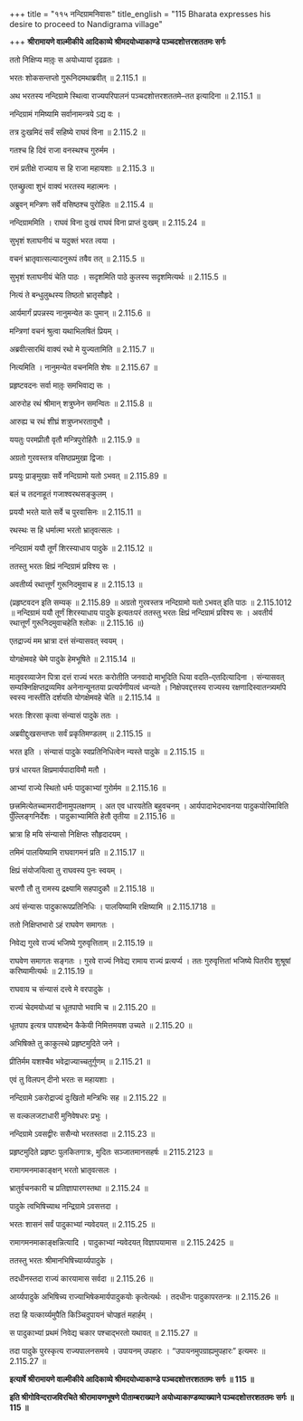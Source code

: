 +++
title = "११५ नन्दिग्रामनिवासः"
title_english = "115 Bharata expresses his desire to proceed to Nandigrama village"

+++
**श्रीरामायणे वाल्मीकीये आदिकाव्ये श्रीमदयोध्याकाण्डे पञ्चदशोत्तरशततमः सर्गः**

ततो निक्षिप्य मातृ़ः स अयोध्यायां दृढव्रतः ।

भरतः शोकसन्तप्तो गुरूनिदमथाब्रवीत् ॥ 2.115.1 ॥

अथ भरतस्य नन्दिग्रामे स्थित्वा राज्यपरिपालनं पञ्चदशोत्तरशततमे–तत इत्यादिना ॥ 2.115.1 ॥

नन्दिग्रामं गमिष्यामि सर्वानामन्त्रये ऽद्य वः ।

तत्र दुःखमिदं सर्वं सहिष्ये राघवं विना ॥ 2.115.2 ॥

गतश्च हि दिवं राजा वनस्थश्च गुरुर्मम ।

रामं प्रतीक्षे राज्याय स हि राजा महायशाः ॥ 2.115.3 ॥

एतच्छ्रुत्वा शुभं वाक्यं भरतस्य महात्मनः ।

अब्रुवन् मन्त्रिणः सर्वे वसिष्ठश्च पुरोहितः ॥ 2.115.4 ॥

नन्दिग्राममिति । राघवं विना दुःखं राघवं विना प्राप्तं दुःखम् ॥ 2.115.24 ॥

सुभृशं श्लाघनीयं च यदुक्तं भरत त्वया ।

वचनं भ्रातृवात्सल्यादनुरूपं तवैव तत् ॥ 2.115.5 ॥

सुभृशं श्लाघनीयं चेति पाठः । सदृशमिति पाठे कुलस्य सदृशमित्यर्थः ॥ 2.115.5 ॥

नित्यं ते बन्धुलुब्धस्य तिष्ठतो भ्रातृसौहृदे ।

आर्यमार्गं प्रपन्नस्य नानुमन्येत कः पुमान् ॥ 2.115.6 ॥

मन्त्रिणां वचनं श्रुत्वा यथाभिलषितं प्रियम् ।

अब्रवीत्सारथिं वाक्यं रथो मे युज्यतामिति ॥ 2.115.7 ॥

नित्यमिति । नानुमन्येत वचनमिति शेषः ॥ 2.115.67 ॥

प्रहृष्टवदनः सर्वा मातृ़ः समभिवाद्य सः ।

आरुरोह रथं श्रीमान् शत्रुघ्नेन समन्वितः ॥ 2.115.8 ॥

आरुह्य च रथं शीघ्रं शत्रुघ्नभरतावुभौ ।

ययतुः परमप्रीतौ वृतौ मन्त्रिपुरोहितैः ॥ 2.115.9 ॥

अग्रतो गुरवस्तत्र वसिष्ठप्रमुखा द्विजाः ।

प्रययुः प्राङ्मुखाः सर्वे नन्दिग्रामो यतो ऽभवत् ॥ 2.115.89 ॥

बलं च तदनाहूतं गजाश्वरथसङ्कुलम् ।

प्रययौ भरते याते सर्वे च पुरवासिनः ॥ 2.115.11 ॥

रथस्थः स हि धर्मात्मा भरतो भ्रातृवत्सलः ।

नन्दिग्रामं ययौ तूर्णं शिरस्याधाय पादुके ॥ 2.115.12 ॥

ततस्तु भरतः क्षिप्रं नन्दिग्रामं प्रविश्य सः ।

अवतीर्य्य रथात्तूर्णं गुरूनिदमुवाच ह ॥ 2.115.13 ॥

(प्रहृष्टवदन इति सम्यक् ॥ 2.115.89 ॥ अग्रतो गुरवस्तत्र नन्दिग्रामो यतो ऽभवत् इति पाठः ॥ 2.115.1012 ॥ नन्दिग्रामं ययौ तूर्णं शिरस्याधाय पादुके इत्यतःपरं ततस्तु भरतः क्षिप्रं नन्दिग्रामं प्रविश्य सः । अवतीर्य रथात्तूर्णं गुरूनिदमुवाचहेति श्लोकः ॥ 2.115.16 ॥)

एतद्राज्यं मम भ्रात्रा दत्तं संन्यासवत् स्वयम् ।

योगक्षेमवहे चेमे पादुके हेमभूषिते ॥ 2.115.14 ॥

मातृवरव्याजेन पित्रा दत्तं राज्यं भरतः करोतीति जनवादो माभूदिति धिया वदति–एतदित्यादिना । संन्यासवत् सम्यक्निक्षिप्तद्रव्यमिव अनेनान्यूनतया प्रत्यर्पणीयत्वं ध्वन्यते । निक्षेपवद्दत्तस्य राज्यस्य रक्षणादिस्वातन्त्र्यमपि स्वस्य नास्तीति दर्शयति योगक्षेमवहे चेति ॥ 2.115.14 ॥

भरतः शिरसा कृत्वा संन्यासं पादुके ततः ।

अब्रवीद्दुःखसन्तप्तः सर्वं प्रकृतिमण्डलम् ॥ 2.115.15 ॥

भरत इति । संन्यासं पादुके स्वप्रतिनिधित्वेन न्यस्ते पादुके ॥ 2.115.15 ॥

छत्रं धारयत क्षिप्रमार्यपादाविमौ मतौ ।

आभ्यां राज्ये स्थितो धर्मः पादुकाभ्यां गुरोर्मम ॥ 2.115.16 ॥

छत्त्रमित्येतच्चामरादीनामुपलक्षणम् । अत एव धारयतेति बहुवचनम् । आर्यपादाभेदभावनया पादुकयोरिमाविति पुँल्लिङ्गनिर्देशः । पादुकाभ्यामिति हेतौ तृतीया ॥ 2.115.16 ॥

भ्रात्रा हि मयि संन्यासो निक्षिप्तः सौहृदादयम् ।

तमिमं पालयिष्यामि राघवागमनं प्रति ॥ 2.115.17 ॥

क्षिप्रं संयोजयित्वा तु राघवस्य पुनः स्वयम् ।

चरणौ तौ तु रामस्य द्रक्ष्यामि सहपादुकौ ॥ 2.115.18 ॥

अयं संन्यासः पादुकारूपप्रतिनिधिः । पालयिष्यामि रक्षिष्यामि ॥ 2.115.1718 ॥

ततो निक्षिप्तभारो ऽहं राघवेण समागतः ।

निवेद्य गुरवे राज्यं भजिष्ये गुरुवृत्तिताम् ॥ 2.115.19 ॥

राघवेण समागतः सङ्गतः । गुरवे राज्यं निवेद्य रामाय राज्यं प्रत्यर्प्य । ततः गुरुवृत्तितां भजिष्ये पितरीव शुश्रूषां करिष्यामीत्यर्थः ॥ 2.115.19 ॥

राघवाय च संन्यासं दत्त्वे मे वरपादुके ।

राज्यं चेदमयोध्यां च धूतपापो भवामि च ॥ 2.115.20 ॥

धूतपाप इत्यत्र पापशब्देन कैकेयी निमित्तमयश उच्यते ॥ 2.115.20 ॥

अभिषिक्ते तु काकुत्स्थे प्रहृष्टमुदिते जने ।

प्रीतिर्मम यशश्चैव भवेद्राज्याच्चतुर्गुणम् ॥ 2.115.21 ॥

एवं तु विलपन् दीनो भरतः स महायशाः ।

नन्दिग्रामे ऽकरोद्राज्यं दुःखितो मन्त्रिभिः सह ॥ 2.115.22 ॥

स वल्कलजटाधारी मुनिवेषधरः प्रभुः ।

नन्दिग्रामे ऽवसद्वीरः ससैन्यो भरतस्तदा ॥ 2.115.23 ॥

प्रहृष्टमुदिते प्रहृष्टः पुलकितगात्रः, मुदितः सञ्जातमानसहर्षः ॥ 2115.2123 ॥

रामागमनमाकाङ्क्षन् भरतो भ्रातृवत्सलः ।

भ्रातुर्वचनकारी च प्रतिज्ञापारगस्तथा ॥ 2.115.24 ॥

पादुके त्वभिषिच्याथ नन्द्रिग्रामे ऽवसत्तदा ।

भरतः शासनं सर्वं पादुकाभ्यां न्यवेदयत् ॥ 2.115.25 ॥

रामागमनमाकाङ्क्षन्नित्यादि । पादुकाभ्यां न्यवेदयत् विज्ञापयामास ॥ 2.115.2425 ॥

ततस्तु भरतः श्रीमानभिषिच्यार्य्यपादुके ।

तदधीनस्तदा राज्यं कारयामास सर्वदा ॥ 2.115.26 ॥

आर्य्यपादुके अभिषिच्य राज्याभिषेकमार्यपादुकयोः कृत्वेत्यर्थः । तदधीनः पादुकापरतन्त्रः ॥ 2.115.26 ॥

तदा हि यत्कार्य्यमुपैति किञ्चिदुपायनं चोपहृतं महार्हम् ।

स पादुकाभ्यां प्रथमं निवेद्य चकार पश्चाद्भरतो यथावत् ॥ 2.115.27 ॥

तदा पादुके पुरस्कृत्य राज्यपालनसमये । उपायनम् उपहारः । “उपायनमुपग्राह्यमुपहारः” इत्यमरः ॥ 2.115.27 ॥

**इत्यार्षे श्रीरामायणे वाल्मीकीये आदिकाव्ये श्रीमदयोध्याकाण्डे पञ्चदशोत्तरशततमः सर्गः ॥ 115 ॥**

**इति श्रीगोविन्दराजविरचिते श्रीरामायणभूषणे पीताम्बराख्याने अयोध्याकाण्डव्याख्याने पञ्चदशोत्तरशततमः सर्गः ॥ 115 ॥**
